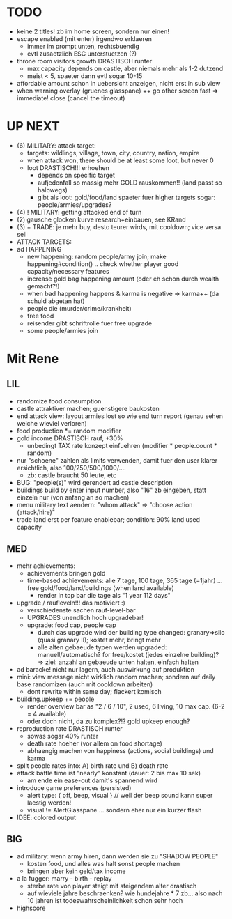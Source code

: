 
# TODO

* keine 2 titles! zb im home screen, sondern nur einen!
* escape enabled (mit enter) irgendwo erklaeren
    - immer im prompt unten, rechtsbuendig
    - evtl zusaetzlich ESC unterstuetzen (?)
* throne room visitors growth DRASTISCH runter
    - max capacity depends on castle, aber niemals mehr als 1-2 dutzend
    - meist < 5, spaeter dann evtl sogar 10-15
* affordable amount schon in uebersicht anzeigen, nicht erst in sub view
* when warning overlay (gruenes glasspane) ++ go other screen fast => immediate! close (cancel the timeout)

# UP NEXT

* (6) MILITARY: attack target:
    - targets: wildlings, village, town, city, country, nation, empire
    * when attack won, there should be at least some loot, but never 0
    * loot DRASTISCH!!! erhoehen
        - depends on specific target
        - aufjedenfall so massig mehr GOLD rauskommen!! (land passt so halbwegs)
        - gibt als loot: gold/food/land spaeter fuer higher targets sogar: people/armies/upgrades?
* (4) ! MILITARY: getting attacked end of turn
* (2) gausche glocken kurve research+einbauen, see KRand
* (3) + TRADE: je mehr buy, desto teurer wirds, mit cooldown; vice versa sell
* ATTACK TARGETS:
* ad HAPPENING
    * new happening: random people/army join; make happening#condition() .. check whether player good capacity/necessary features
    * increase gold bag happening amount (oder eh schon durch wealth gemacht?!)
    * when bad happening happens & karma is negative => karma++ (da schuld abgetan hat)
    - people die (murder/crime/krankheit)
    - free food
    - reisender gibt schriftrolle fuer free upgrade
    - some people/armies join

# Mit Rene

## LIL
    
* randomize food consumption
* castle attraktiver machen; guenstigere baukosten
* end attack view: layout armies lost so wie end turn report (genau sehen welche wieviel verloren)
* food.production *= random modifier
* gold income DRASTISCH rauf, +30%
    - unbedingt TAX rate konzept einfuehren (modifier * people.count * random)
* nur "schoene" zahlen als limits verwenden, damit fuer den user klarer ersichtlich, also 100/250/500/1000/....
    - zb: castle braucht 50 leute, etc
* BUG: "people(s)" wird gerendert ad castle description
* buildings build by enter input number, also "16" zb eingeben, statt einzeln nur (von anfang an so machen)
* menu military text aendern: "whom attack" => "choose action (attack/hire)"
* trade land erst per feature enablebar; condition: 90% land used capacity
    
## MED

* mehr achievements:
    * achievements bringen gold
    * time-based achievements: alle 7 tage, 100 tage, 365 tage (=1jahr) ... free gold/food/land/buildings (when land available)
        - render in top bar die tage als "1 year 112 days"
* upgrade / raufleveln!!! das motiviert :)
    * verschiedenste sachen rauf-level-bar
    * UPGRADES unendlich hoch upgradebar!
    * upgrade: food cap, people cap
        - durch das upgrade wird der building type changed: granary=>silo (quasi granary II); kostet mehr, bringt mehr
        - alle alten gebaeude typen werden upgraded: manuell/automatisch? for free/kostet (jedes einzelne building)?
        => ziel: anzahl an gebaeude unten halten, einfach halten
* ad baracke! nicht nur lagern, auch auswirkung auf produktion
* mini: view message nicht wirklich random machen; sondern auf daily base randomizen (auch mit cooldown arbeiten)
    - dont rewrite within same day; flackert komisch
* building.upkeep += people
    - render overview bar as "2 / 6 / 10", 2 used, 6 living, 10 max cap. (6-2 = 4 available)
    - oder doch nicht, da zu komplex?!? gold upkeep enough?
* reproduction rate DRASTISCH runter
    - sowas sogar 40% runter
    * death rate hoeher (vor allem on food shortage)
    * abhaengig machen von happiness (actions, social buildings) und karma
* split people rates into: A) birth rate und B) death rate
* attack battle time ist "nearly" konstant (dauer: 2 bis max 10 sek)
    - am ende ein ease-out damit's spannend wird
* introduce game preferences (persisted)
    - alert type: { off, beep, visual } // weil der beep sound kann super laestig werden!
    - visual != AlertGlasspane ... sondern eher nur ein kurzer flash
* IDEE: colored output

## BIG

* ad military: wenn army hiren, dann werden sie zu "SHADOW PEOPLE"
    - kosten food, und alles was halt sonst people machen
    - bringen aber kein geld/tax income
* a la fugger: marry - birth - replay
    - sterbe rate von player steigt mit steigendem alter drastisch
    - auf wieviele jahre beschraenken? wie hundejahre * 7 zb... also nach 10 jahren ist todeswahrscheinlichkeit schon sehr hoch
* highscore
